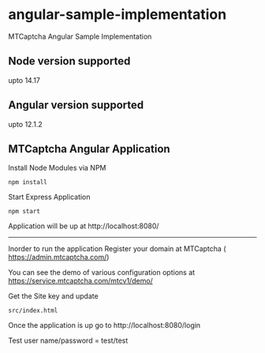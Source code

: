 # angular-sample-implementation

MTCaptcha Angular Sample Implementation

## Node version supported
upto 14.17

## Angular version supported
upto 12.1.2

## MTCaptcha Angular Application 

Install Node Modules via NPM
```
npm install
```

Start Express Application

```
npm start
```
Application will be up at http://localhost:8080/

----
Inorder to run the application Register your domain at MTCaptcha ( https://admin.mtcaptcha.com/)

You can see the demo of various configuration options at https://service.mtcaptcha.com/mtcv1/demo/

Get the Site key and update 
```
src/index.html
```

Once the application is up go to 
http://localhost:8080/login

Test user name/password = test/test